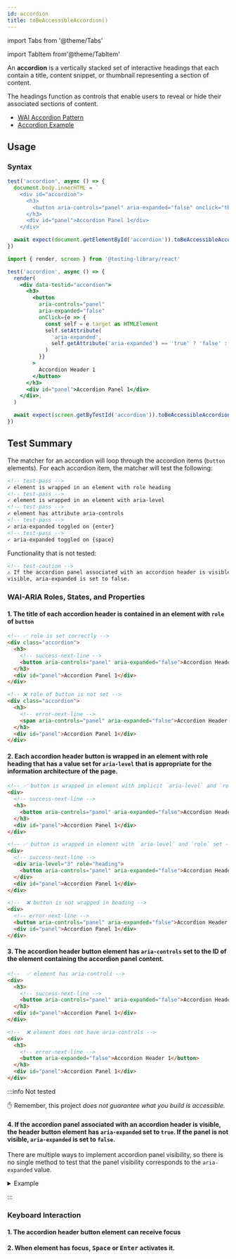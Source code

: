 ```yaml
---
id: accordion
title: toBeAccessibleAccordion()
---
```


import Tabs from '@theme/Tabs'

import TabItem from'@theme/TabItem'

<div className="intro-text">
An <strong>accordion</strong> is a vertically stacked set of interactive headings that each contain a title, content snippet, or thumbnail representing a section of content.</div>

The headings function as controls that enable users to reveal or hide their associated sections of content.

- [WAI Accordion Pattern](https://www.w3.org/WAI/ARIA/apg/patterns/accordion/)
- [Accordion Example](https://www.w3.org/WAI/ARIA/apg/example-index/accordion/accordion.html)

## Usage

### Syntax

<Tabs>
<TabItem value="win" label="Vanilla JS">

```js
test('accordion', async () => {
  document.body.innerHTML = `
    <div id="accordion">
      <h3>
        <button aria-controls="panel" aria-expanded="false" onclick="this.setAttribute('aria-expanded', this.getAttribute('aria-expanded') == 'true' ? 'false' : 'true')">Accordion Header 1</button>
      </h3>
      <div id="panel">Accordion Panel 1</div>
    </div>`

  await expect(document.getElementById('accordion')).toBeAccessibleAccordion()
})
```

</TabItem>
<TabItem default label="React + Testing Library" value="react">

```jsx
import { render, screen } from '@testing-library/react'

test('accordion', async () => {
  render(
    <div data-testid="accordion">
      <h3>
        <button
          aria-controls="panel"
          aria-expanded="false"
          onClick={e => {
            const self = e.target as HTMLElement
            self.setAttribute(
              'aria-expanded',
              self.getAttribute('aria-expanded') == 'true' ? 'false' : 'true',
            )
          }}
        >
          Accordion Header 1
        </button>
      </h3>
      <div id="panel">Accordion Panel 1</div>
    </div>,
  )

  await expect(screen.getByTestId('accordion')).toBeAccessibleAccordion()
})
```

</TabItem>
</Tabs>

## Test Summary

The matcher for an accordion will loop through the accordion items (`button` elements). For each accordion item, the matcher will test the following:

```html
<!-- test-pass -->
✓ element is wrapped in an element with role heading
<!-- test-pass -->
✓ element is wrapped in an element with aria-level
<!-- test-pass -->
✓ element has attribute aria-controls
<!-- test-pass -->
✓ aria-expanded toggled on {enter}
<!-- test-pass -->
✓ aria-expanded toggled on {space}
```

Functionality that is not tested:

```html
<!-- test-caution -->
⚠ If the accordion panel associated with an accordion header is visible, the header button element has aria-expanded set to true. If the panel is not
visible, aria-expanded is set to false.
```

### WAI-ARIA Roles, States, and Properties

#### 1. The title of each accordion header is contained in an element with `role` of `button`

```html
<!-- ✅ role is set correctly -->
<div class="accordion">
  <h3>
    <!-- success-next-line -->
    <button aria-controls="panel" aria-expanded="false">Accordion Header 1</button>
  </h3>
  <div id="panel">Accordion Panel 1</div>
</div>

<!-- ❌ role of button is not set -->
<div class="accordion">
  <h3>
    <!-- error-next-line -->
    <span aria-controls="panel" aria-expanded="false">Accordion Header 1</span>
  </h3>
  <div id="panel">Accordion Panel 1</div>
</div>
```

#### 2. Each accordion header button is wrapped in an element with role heading that has a value set for `aria-level` that is appropriate for the information architecture of the page.

```html
<!-- ✅ button is wrapped in element with implicit `aria-level` and `role` -->
<div>
  <!-- success-next-line -->
  <h3>
    <button aria-controls="panel" aria-expanded="false">Accordion Header 1</button>
  </h3>
  <div id="panel">Accordion Panel 1</div>
</div>

<!-- ✅ button is wrapped in element with `aria-level` and `role` set -->
<div>
  <!-- success-next-line -->
  <div aria-level="3" role="heading">
    <button aria-controls="panel" aria-expanded="false">Accordion Header 1</button>
  </div>
  <div id="panel">Accordion Panel 1</div>
</div>

<!--  ❌ button is not wrapped in heading -->
<div>
  <!-- error-next-line -->
  <button aria-controls="panel" aria-expanded="false">Accordion Header 1</button>
  <div id="panel">Accordion Panel 1</div>
</div>
```

#### 3. The accordion header button element has `aria-controls` set to the ID of the element containing the accordion panel content.

```html
<!--  ✅ element has aria-controls -->
<div>
  <h3>
    <!-- success-next-line -->
    <button aria-controls="panel" aria-expanded="false">Accordion Header 1</button>
  </h3>
  <div id="panel">Accordion Panel 1</div>
</div>

<!--  ❌ element does not have aria-controls -->
<div>
  <h3>
    <!-- error-next-line -->
    <button aria-expanded="false">Accordion Header 1</button>
  </h3>
  <div id="panel">Accordion Panel 1</div>
</div>
```

:::info Not tested

✋ Remember, this project _does not guarantee what you build is accessible._

#### 4. If the accordion panel associated with an accordion header is visible, the header button element has `aria-expanded` set to `true`. If the panel is not visible, `aria-expanded` is set to `false`.

There are multiple ways to implement accordion panel visibility, so there is no single method to test that the panel visibility corresponds to the `aria-expanded` value.

<details>
  <summary>Example</summary>

```html
<!-- ✅ button has aria-expanded prop according to panel visibility -->
<div>
  <h3><button aria-controls="panel" aria-expanded="true">Accordion Header 1</button></h3>
  <div style="display: block">Accordion Panel 1</div>
  <h3><button aria-controls="panel" aria-expanded="false">Accordion Header 2</button></h3>
  <div style="display: none">Accordion Panel 2</div>
</div>

<!-- ❌ button and panel are not expanded in sync -->
<div>
  <button aria-controls="panel" aria-expanded="false">Accordion Header 1</button>
  <div id="panel">Accordion Panel 1</div>
  <button aria-controls="panel" aria-expanded="true">Accordion Header 1</button>
  <div id="panel">Accordion Panel 1</div>
</div>
```

</details>

:::

### Keyboard Interaction

#### 1. The accordion header button element can receive focus

#### 2. When element has focus, <kbd>Space</kbd> or <kbd>Enter</kbd> activates it.
